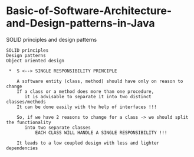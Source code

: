 # Basic-of-Software-Architecture-and-Design-patterns-in-Java

SOLID principles and design patterns

```
SOLID principles
Design patterns
Object oriented design
```

```
 *  S <--> SINGLE RESPONSIBILITY PRINCIPLE
 
    A software entity (class, method) should have only on reason to change
    If a class or a method does more than one procedure,
       it is advisable to separate it into two distinct classes/methods
    It can be done easily with the help of interfaces !!!
 
    So, if we have 2 reasons to change for a class -> we should split the functionality
       into two separate classes
           EACH CLASS WILL HANDLE A SINGLE RESPONSIBILITY !!!
 
    It leads to a low coupled design with less and lighter dependencies
```
